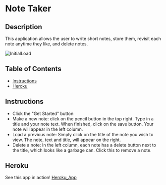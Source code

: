 # Note Taker

## Description
This application allows the user to write short notes, store them, revisit each note anytime they like, and delete notes.

![InitialLoad](assets/Pictures/InitialLoad.png)

## Table of Contents
* [Instructions](#instructions)
* [Heroku](#heroku)
## Instructions
* Click the "Get Started" button
* Make a new note: click on the pencil button in the top right. Type in a title and your note text. When finished, click on the save button. Your note will appear in the left column.
* Load a previous note: Simply click on the title of the note you wish to view. The note, text and title, will appear on the right.
* Delete a note: In the left column, each note has a delete button next to the title, which looks like a garbage can. Click this to remove a note.

## Heroku
See this app in action!
[Heroku_App](#https://still-chamber-70671.herokuapp.com/)

